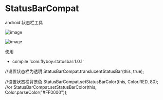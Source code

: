 # StatusBarCompat 
android 状态栏工具

![image](https://github.com/yx544806988/StatusBarCompat/blob/master/pic01.png)

![image](https://github.com/yx544806988/StatusBarCompat/blob/master/pic02.png)


使用
- compile 'com.flyboy:statusbar:1.0.1'


//设置状态栏为透明
StatusBarCompat.translucentStatusBar(this, true);

//设置状态栏背景色
StatusBarCompat.setStatusBarColor(this, Color.RED, 80);
//or
StatusBarCompat.setStatusBarColor(this, Color.parseColor("#FF0000"));
  
